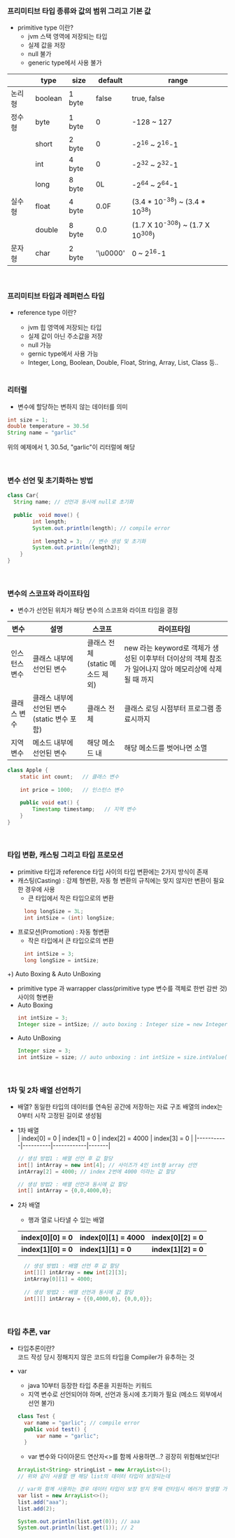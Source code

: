 ### 프리미티브 타입 종류와 값의 범위 그리고 기본 값
- primitive type 이란?  
  - jvm 스택 영역에 저장되는 타입
  - 실제 값을 저장
  - null 불가
  - generic type에서 사용 불가
  
|       | type   |      size      |  default | range |
|--------|---------|---------------|-------|  -------|
| 논리형   | boolean |  1 byte | false | true, false |
| 정수형   | byte | 1 byte | 0 | -128 ~ 127 |
| 		 | short | 2 byte | 0 | -2<sup>16</sup> ~ 2<sup>16</sup>-1 |
| 		 | int | 4 byte | 0 | -2<sup>32</sup> ~ 2<sup>32</sup>-1 |
| 		 | long | 8 byte | 0L | -2<sup>64</sup> ~ 2<sup>64</sup>-1 |
| 실수형   | float | 4 byte | 0.0F | (3.4 * 10<sup>-38</sup>) ~ (3.4 * 10<sup>38</sup>) |
| 	     | double | 8 byte | 0.0 | (1.7 X 10<sup>-308</sup>) ~ (1.7 X 10<sup>308</sup>) |
| 문자형   | char | 2 byte | '\u0000' | 0 ~ 2<sup>16</sup>-1 |

  </br>

### 프리미티브 타입과 레퍼런스 타입
- reference type 이란?
  - jvm 힙 영역에 저장되는 타입
  - 실제 값이 아닌 주소값을 저장
  - null 가능
  - gernic type에서 사용 가능
  - Integer, Long, Boolean, Double, Float, String, Array, List, Class 등..  

  </br>


### 리터럴
- 변수에 할당하는 변하지 않는 데이터를 의미  
~~~java
int size = 1;
double temperature = 30.5d
String name = "garlic"
~~~
위의 예제에서 1, 30.5d, "garlic"이 리터럴에 해당  

  </br>


### 변수 선언 및 초기화하는 방법
~~~java
class Car{
  String name; // 선언과 동시에 null로 초기화
  
  public  void move() {
        int length;
        System.out.println(length); // compile error
        
        int length2 = 3;  // 변수 생성 및 초기화
        System.out.println(length2);
    }
}
~~~

  </br>
  
  
### 변수의 스코프와 라이프타임
- 변수가 선언된 위치가 해당 변수의 스코프와 라이프 타임을 결정  

| 변수   		|  	설명	 |   스코프      |  라이프타임 |
|-----------|----------|------------|-------|
| 인스턴스 변수  |  클래스 내부에 선언된 변수 | 클래스 전체 <br> (static 메소드 제외) |	new 라는 keyword로 객체가 생성된 이후부터 더이상의 객체 참조가 일어나지 않아 메모리상에 삭제될 때 까지 |
| 클래스 변수  |  클래스 내부에 선언된 변수(static 변수 포함) | 클래스 전체 | 클래스 로딩 시점부터 프로그램 종료시까지 |
| 지역 변수  |  메소드 내부에 선언된 변수 | 해당 메소드 내 |  해당 메소드를 벗어나면 소멸	|
~~~java
class Apple {
    static int count;   // 클래스 변수
    
    int price = 1000;   // 인스턴스 변수

    public void eat() {
        Timestamp timestamp;   // 지역 변수
    }
}
~~~

</br>


### 타입 변환, 캐스팅 그리고 타입 프로모션
- primitive 타입과 reference 타입 사이의 타입 변환에는 2가지 방식이 존재
- 캐스팅(Casting) : 강제 형변환, 자동 형 변환의 규칙에는 맞지 않지만 변환이 필요한 경우에 사용
  - 큰 타입에서 작은 타입으로의 변환
  ~~~java
    long longSize = 3L;
    int intSize = (int) longSize;
  ~~~
- 프로모션(Promotion) : 자동 형변환
  - 작은 타입에서 큰 타입으로의 변환
  ~~~java
    int intSize = 3;
    long longSize = intSize;
  ~~~

+) Auto Boxing & Auto UnBoxing
- primitive type 과 warrapper class(primitive type 변수를 객체로 한번 감싼 것) 사이의 형변환
- Auto Boxing
  ~~~java
  int intSize = 3;
  Integer size = intSize; // auto boxing : Integer size = new Integer(3);
  ~~~
- Auto UnBoxing
  ~~~java
  Integer size = 3;
  int intSize = size; // auto unboxing : int intSize = size.intValue();
  ~~~

</br>


### 1차 및 2차 배열 선언하기
- 배열?
  동일한 타입의 데이터를 연속된 공간에 저장하는 자료 구조
  배열의 index는 0부터 시작
  고정된 길이로 생성됨
- 1차 배열  
  | index[0] = 0 |  	index[1] = 0 |   index[2] = 4000 |  index[3] = 0 |
  |-----------|----------|------------|-------|  
  ~~~java
  // 생성 방법1 : 배열 선언 후 값 할당
  int[] intArray = new int[4]; // 사이즈가 4인 int형 array 선언
  intArray[2] = 4000; // index 2번에 4000 이라는 값 할당
  
  // 생성 방법2 : 배열 선언과 동시에 값 할당
  int[] intArray = {0,0,4000,0};
  ~~~  
  
- 2차 배열  
  - 행과 열로 나타낼 수 있는 배열  
  
   | index[0][0] = 0 |  	index[0][1] = 4000 |   index[0][2] = 0 |   
   |-----------|----------|------------|  
   | **index[1][0] = 0** |  	**index[1][1] = 0** |   **index[1][2] = 0**  |   
  ~~~java
    // 생성 방법1 : 배열 선언 후 값 할당
    int[][] intArray = new int[2][3];
    intArray[0][1] = 4000;
    
    // 생성 방법2 : 배열 선언과 동시에 값 할당
    int[][] intArray = {{0,4000,0}, {0,0,0}};
  ~~~


</br>



### 타입 추론, var
- 타입추론이란?  
  코드 작성 당시 정해지지 않은 코드의 타입을 Compiler가 유추하는 것
- var
  - java 10부터 등장한 타입 추론을 지원하는 키워드
  - 지역 변수로 선언되어야 하며, 선언과 동시에 초기화가 필요 (메소드 외부에서 선언 불가)
  ~~~java
  class Test {
    var name = "garlic"; // compile error
    public void test() {
        var name = "garlic";
    }
  ~~~
  - var 변수와 다이아몬드 연산자<>를 함께 사용하면...?
    굉장히 위험해보인다! 
  ~~~java 
  ArrayList<String> stringList = new ArrayList<>(); 
  // 위와 같이 사용할 땐 해당 list의 데이터 타입이 보장되는데 
  ~~~

  ~~~java
  // var와 함께 사용하는 경우 데이터 타입이 보장 받지 못해 런타임시 에러가 발생할 가능성이 커보임
  var list = new ArrayList<>();
  list.add("aaa");
  list.add(2);

  System.out.println(list.get(0)); // aaa
  System.out.println(list.get(1)); // 2
  ~~~
